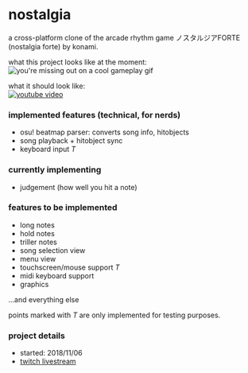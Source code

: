 # nostalgia
a cross-platform clone of the arcade rhythm game ノスタルジアFORTE (nostalgia forte) by konami.

what this project looks like at the moment:
![you're missing out on a cool gameplay gif](https://github.com/sleepingdreamlessly/nostalgia/blob/master/github%20page/images/gameplay%202018-11-11.gif "cool gameplay gif")

what it should look like:  
[![youtube video](http://img.youtube.com/vi/x4xqK1BcdJA/0.jpg)](http://www.youtube.com/watch?v=x4xqK1BcdJA)


### implemented features (technical, for nerds)
- osu! beatmap parser: converts song info, hitobjects
- song playback + hitobject sync
- keyboard input _T_

### currently implementing
- judgement (how well you hit a note)

### features to be implemented
- long notes
- hold notes
- triller notes
- song selection view
- menu view
- touchscreen/mouse support _T_
- midi keyboard support
- graphics

...and everything else

points marked with _T_ are only implemented for testing purposes.

### project details
- started: 2018/11/06
- [twitch livestream](https://www.twitch.tv/dreamlesslysleepy "watch me code this hell")
